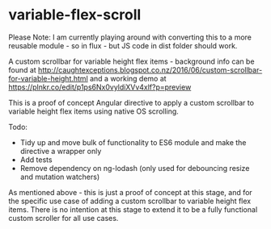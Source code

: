 # variable-flex-scroll
Please Note: I am currently playing around with converting this to a more reusable module - so in flux - but JS code in dist folder should work.

A custom scrollbar for variable height flex items - background info can be found at http://caughtexceptions.blogspot.co.nz/2016/06/custom-scrollbar-for-variable-height.html and a working demo at https://plnkr.co/edit/p1ps6Nx0vyldiXVv4xlf?p=preview

This is a proof of concept Angular directive to apply a custom scrollbar to variable height flex items using native OS scrolling. 

Todo: 
* Tidy up and move bulk of functionality to ES6 module and make the directive a wrapper only
* Add tests
* Remove dependency on ng-lodash (only used for debouncing resize and mutation watchers)

As mentioned above - this is just a proof of concept at this stage, and for the specific use case of adding a custom scrollbar to variable height flex items. There is no intention at this stage to extend it to be a fully functional custom scroller for all use cases.
